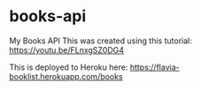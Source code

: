 # books-api
My Books API
This was created using this tutorial:
https://youtu.be/FLnxgSZ0DG4

This is deployed to Heroku here: https://flavia-booklist.herokuapp.com/books
